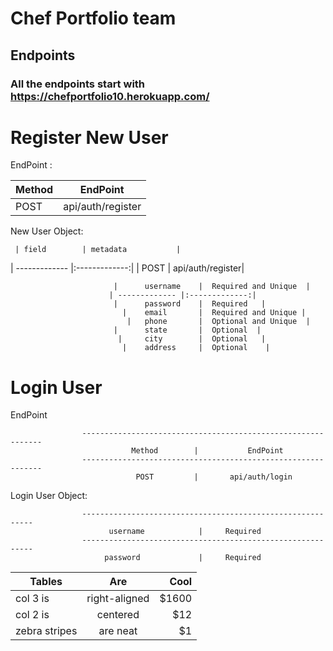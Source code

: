 # Chef Portfolio team

## Endpoints

### All the endpoints start with https://chefportfolio10.herokuapp.com/


                                 
   # Register New User
   
   EndPoint :




| Method        | EndPoint           | 
| ------------- |:-------------:| 
| POST      | api/auth/register|



                        
                                                              
   New User Object: 
   
   
   
   
     | field        | metadata           | 
| ------------- |:-------------:| 
| POST      | api/auth/register|

   
   
   
   
   
   
   
   
   
   
   
   
   
   
   
   
   
   
   
   
 
                     
                           |      username    |  Required and Unique  |
                          | ------------- |:-------------:| 
                           |      password    |  Required   |
                             |    email       |  Required and Unique |
                              |   phone       |  Optional and Unique  |
                           |      state       |  Optional  |
                            |     city        |  Optional   |
                             |    address     |  Optional    |
                    
            

   # Login User
   
   EndPoint
   
   
                    -------------------------------------------------------------
                               Method        |           EndPoint
                    -------------------------------------------------------------
                                POST         |       api/auth/login
                   
                       
   
   Login User Object: 
   
                    -----------------------------------------------------------
                          username            |     Required
                    -----------------------------------------------------------
                         password             |     Required
   
   
   
   
   
   | Tables        | Are           | Cool  |
| ------------- |:-------------:| -----:|
| col 3 is      | right-aligned | $1600 |
| col 2 is      | centered      |   $12 |
| zebra stripes | are neat      |    $1 |
   
   
